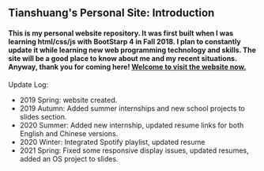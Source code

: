 ## Tianshuang's Personal Site: Introduction ##  

#### This is my personal website repository. It was first built when I was learning html/css/js with BootStarp 4 in Fall 2018. I plan to constantly update it while learning new web programming technology and skills. The site will be a good place to know about me and my recent situations. Anyway, thank you for coming here! [Welcome to visit the website now.](https://tsfu.github.io/personal-site) ####

Update Log:
  - 2019 Spring: website created.
  - 2019 Autumn: Added summer internships and new school projects to slides section.
  - 2020 Summer: Added new internship, updated resume links for both English and Chinese versions.
  - 2020 Winter: Integrated Spotify playlist, updated resume
  - 2021 Spring: Fixed some responsive display issues, updated resumes, added an OS project to slides.

